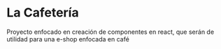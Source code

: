 # La Cafetería

Proyecto enfocado en creación de componentes en react, que serán de utilidad para una e-shop enfocada en café
